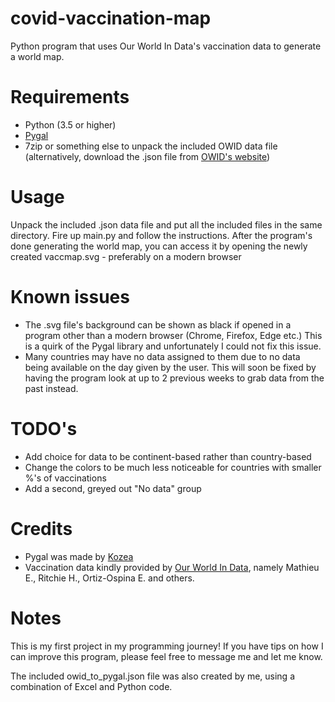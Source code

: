 # covid-vaccination-map
Python program that uses Our World In Data's vaccination data to generate a world map.

# Requirements
- Python (3.5 or higher) 
- [Pygal](http://www.pygal.org/en/stable/)
- 7zip or something else to unpack the included OWID data file (alternatively, download the .json file from [OWID's website](https://ourworldindata.org/covid-vaccinations))

# Usage
Unpack the included .json data file and put all the included files in the same directory. Fire up main.py and follow the instructions. 
After the program's done generating the world map, you can access it by opening the newly created vaccmap.svg - preferably on a modern browser

# Known issues
- The .svg file's background can be shown as black if opened in a program other than a modern browser (Chrome, Firefox, Edge etc.) This is a quirk of the Pygal library and unfortunately I could not fix this issue.
- Many countries may have no data assigned to them due to no data being available on the day given by the user. 
This will soon be fixed by having the program look at up to 2 previous weeks to grab data from the past instead.

# TODO's
- Add choice for data to be continent-based rather than country-based
- Change the colors to be much less noticeable for countries with smaller %'s of vaccinations
- Add a second, greyed out "No data" group 

# Credits
- Pygal was made by [Kozea](https://github.com/Kozea)
- Vaccination data kindly provided by [Our World In Data](https://ourworldindata.org/covid-vaccinations), namely Mathieu E., Ritchie H., Ortiz-Ospina E. and others.

# Notes
This is my first project in my programming journey! If you have tips on how I can improve this program, please feel free to message me and let me know.

The included owid_to_pygal.json file was also created by me, using a combination of Excel and Python code.

